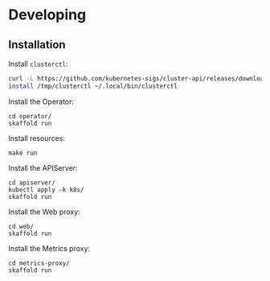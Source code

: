 # Developing

## Installation

Install `clusterctl`:

```bash
curl -L https://github.com/kubernetes-sigs/cluster-api/releases/download/v1.2.5/clusterctl-linux-amd64 -o /tmp/clusterctl
install /tmp/clusterctl ~/.local/bin/clusterctl
```

Install the Operator:

```shell
cd operator/
skaffold run
```

Install resources:

```shell
make run
```

Install the APIServer:

```shell
cd apiserver/
kubectl apply -k k8s/
skaffold run
```

Install the Web proxy:

```shell
cd web/
skaffold run
```

Install the Metrics proxy:

```shell
cd metrics-proxy/
skaffold run
```
